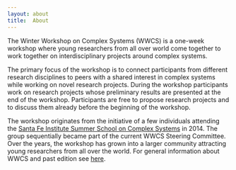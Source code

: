```yaml
---
layout: about
title:  About
---
```


The Winter Workshop on Complex Systems (WWCS) is a one-week workshop where young researchers from all over world come together to work together on interdisciplinary projects around complex systems. 

The primary focus of the workshop is to connect participants from different research disciplines to peers with a shared interest in complex systems while working on novel research projects. During the workshop participants work on research projects whose preliminary results are presented at the end of the workshop. Participants are free to propose research projects and to discuss them already before the beginning of the workshop.

The workshop originates from the initiative of a few individuals attending the [Santa Fe Institute Summer School on Complex Systems](https://www.santafe.edu/engage/learn/programs/sfi-complex-systems-summer-school) in 2014. The group sequentially became part of the current WWCS Steering Committee. Over the years, the workshop has grown into a larger community attracting young researchers from all over the world. For general information about WWCS and past edition see [here](http://wwcs.altervista.org/).